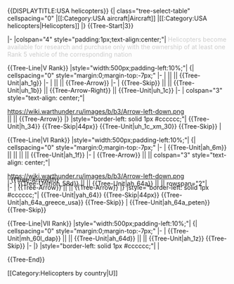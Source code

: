 {{DISPLAYTITLE:USA helicopters}}
{| class="tree-select-table" cellspacing="0"
|[[:Category:USA aircraft|Aircraft]]
|[[:Category:USA helicopters|Helicopters]]
|}
{{Tree-Start|3}}

|-
|colspan="4" style="padding:1px;text-align:center;"|
<span style="color:#cccccc;">Helicopters become available for research and purchase only with the ownership of at least one Rank 5 vehicle of the corresponding nation</span>

{{Tree-Line|V Rank}}
|style="width:500px;padding-left:10%;"|
{| cellspacing="0" style="margin:0;margin-top:-7px;"
|-
| || || {{Tree-Unit|ah_1g}}
|-
| || || {{Tree-Arrow}}
|-
| {{Tree-Skip}} || || {{Tree-Unit|uh_1b}} || {{Tree-Arrow-Right}} || {{Tree-Unit|uh_1c}}
|-
| colspan="3" style="text-align: center;"| <div class="tree-arrow-right">https://wiki.warthunder.ru/images/b/b3/Arrow-left-down.png</div> || || {{Tree-Arrow}}
|}
|style="border-left: solid 1px #cccccc;"|
{{Tree-Unit|h_34}}
{{Tree-Skip|44px}}
{{Tree-Unit|uh_1c_xm_30}}
{{Tree-Skip}}
|

{{Tree-Line|VI Rank}}
|style="width:500px;padding-left:10%;"|
{| cellspacing="0" style="margin:0;margin-top:-7px;"
|-
| {{Tree-Unit|ah_6m}} || || || || {{Tree-Unit|ah_1f}}
|-
| {{Tree-Arrow}} || || colspan="3" style="text-align: center;"| <div class="tree-arrow-right">https://wiki.warthunder.ru/images/b/b3/Arrow-left-down.png</div>
|-
| {{Tree-Unit|oh_58d}} || || {{Tree-Unit|ah_64a}} || || rowspan="2"| <div style="margin-top:-25px;margin-left:8px;">{{Tree-Arrow|1}}</div>
|-
| {{Tree-Arrow}} || || {{Tree-Arrow}}
|}
|style="border-left: solid 1px #cccccc;"|
{{Tree-Unit|yah_64}}
{{Tree-Skip|44px}}
{{Tree-Unit|ah_64a_greece_usa}}
{{Tree-Skip}}
|
{{Tree-Unit|ah_64a_peten}}
{{Tree-Skip}}

{{Tree-Line|VII Rank}}
|style="width:500px;padding-left:10%;"|
{| cellspacing="0" style="margin:0;margin-top:-7px;"
|-
| {{Tree-Unit|mh_60l_dap}} || || {{Tree-Unit|ah_64d}} || || {{Tree-Unit|ah_1z}}
{{Tree-Skip}}
|-
|}
|style="border-left: solid 1px #cccccc;"|
|

{{Tree-End}}

[[Category:Helicopters by country|U]]
